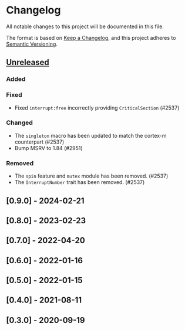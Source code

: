 # Changelog

All notable changes to this project will be documented in this file.

The format is based on [Keep a Changelog](https://keepachangelog.com/en/1.1.0/),
and this project adheres to [Semantic Versioning](https://semver.org/spec/v2.0.0.html).

## [Unreleased]

### Added

### Fixed

- Fixed `interrupt:free` incorrectly providing `CriticalSection` (#2537)

### Changed

- The `singleton` macro has been updated to match the cortex-m counterpart (#2537)
- Bump MSRV to 1.84 (#2951)

### Removed

- The `spin` feature and `mutex` module has been removed. (#2537)
- The `InterruptNumber` trait has been removed. (#2537)

## [0.9.0] - 2024-02-21

## [0.8.0] - 2023-02-23

## [0.7.0] - 2022-04-20

## [0.6.0] - 2022-01-16

## [0.5.0] - 2022-01-15

## [0.4.0] - 2021-08-11

## [0.3.0] - 2020-09-19

[Unreleased]: https://github.com/esp-rs/esp-hal/commits/main/xtensa-lx?since=2024-02-21
